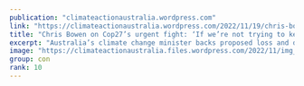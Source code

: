 ```yaml
---
publication: "climateactionaustralia.wordpress.com"
link: "https://climateactionaustralia.wordpress.com/2022/11/19/chris-bowen-on-cop27s-urgent-fight-if-were-not-trying-to-keep-to-1-5c-then-what-are-we-here-for-ecologicalcrisis-cop27-climatecrisis-hyperthreat-auspol-2/"
title: "Chris Bowen on Cop27’s urgent fight: ‘If we’re not trying to keep to 1.5C then what are we here for?’ #EcologicalCrisis #COP27 #ClimateCrisis #Hyperthreat #auspol"
excerpt: "Australia’s climate change minister backs proposed loss and damage fund but says 1.5C target is crucial to limiting the bill BY Adam Morton As the Cop27 climate summit in Egypt extends into overtim…"
image: "https://climateactionaustralia.files.wordpress.com/2022/11/img_1984.jpg?w=1200"
group: con
rank: 10
---
```


